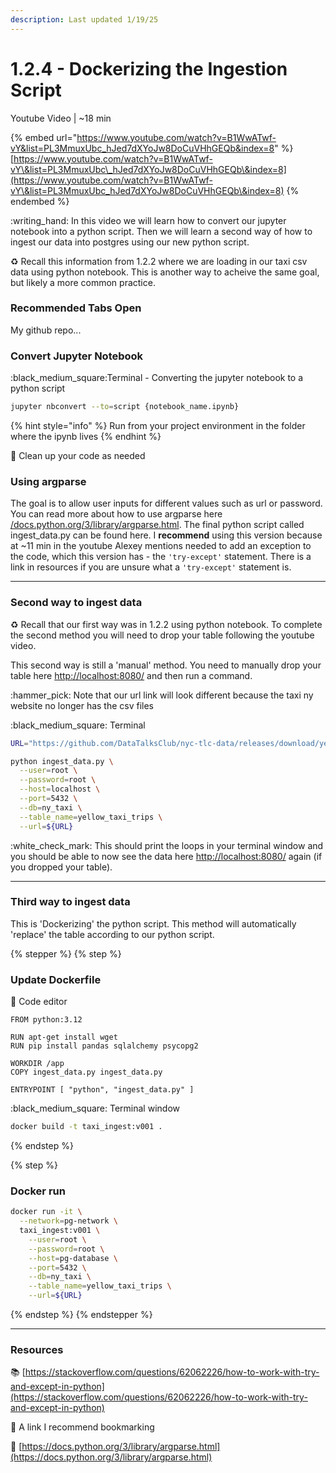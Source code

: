 ```yaml
---
description: Last updated 1/19/25
---
```


# 1.2.4 - Dockerizing the Ingestion Script

Youtube Video | \~18 min

{% embed url="https://www.youtube.com/watch?v=B1WwATwf-vY&list=PL3MmuxUbc_hJed7dXYoJw8DoCuVHhGEQb&index=8" %}
[https://www.youtube.com/watch?v=B1WwATwf-vY\&list=PL3MmuxUbc\_hJed7dXYoJw8DoCuVHhGEQb\&index=8](https://www.youtube.com/watch?v=B1WwATwf-vY\&list=PL3MmuxUbc_hJed7dXYoJw8DoCuVHhGEQb\&index=8)
{% endembed %}

:writing\_hand: In this video we will learn how to convert our jupyter notebook into a python script. Then we will learn a second way of how to ingest our data into postgres using our new python script.

:recycle: Recall this information from 1.2.2 where we are loading in our taxi csv data using python notebook. This is another way to acheive the same goal, but likely a more common practice.&#x20;

### Recommended Tabs Open

My github repo...

### Convert Jupyter Notebook&#x20;

:black\_medium\_square:Terminal - Converting the jupyter notebook to a python script

```bash
jupyter nbconvert --to=script {notebook_name.ipynb}
```

{% hint style="info" %}
Run from your project environment in the folder where the ipynb lives
{% endhint %}

:broom: Clean up your code as needed

### Using argparse

The goal is to allow user inputs for different values such as url or password. You can read more about how to use argparse here [/docs.python.org/3/library/argparse.html](https://docs.python.org/3/library/argparse.html). The final python script called ingest\_data.py can be found here. I **recommend** using this version because at  \~11 min in the youtube Alexey mentions needed to add an exception to the code, which this version has - the `'try-except'` statement. There is a link in resources if you are unsure what a `'try-except'` statement is.&#x20;

***

### Second way to ingest data

:recycle: Recall that our first way was in 1.2.2 using python notebook. To complete the second method you will need to drop your table following the youtube video.

This second way is still a 'manual' method. You need to manually drop your table here  [http://localhost:8080/](http://localhost:8080/)  and then run a command.

:hammer\_pick: Note that our url link will look different because the taxi ny website no longer has the csv files

:black\_medium\_square: Terminal

```bash
URL="https://github.com/DataTalksClub/nyc-tlc-data/releases/download/yellow/yellow_tripdata_2021-01.csv.gz"

python ingest_data.py \
  --user=root \
  --password=root \
  --host=localhost \
  --port=5432 \
  --db=ny_taxi \
  --table_name=yellow_taxi_trips \
  --url=${URL}
```

:white\_check\_mark: This should print the loops in your terminal window and you should be able to now see the data here [http://localhost:8080/](http://localhost:8080/) again (if you dropped your table).

***

### Third way to ingest data

This is 'Dockerizing' the python script. This method will automatically 'replace' the table according to our python script.&#x20;

{% stepper %}
{% step %}
### Update Dockerfile

:pencil: Code editor

```docker
FROM python:3.12

RUN apt-get install wget
RUN pip install pandas sqlalchemy psycopg2

WORKDIR /app
COPY ingest_data.py ingest_data.py

ENTRYPOINT [ "python", "ingest_data.py" ]
```

:black\_medium\_square: Terminal window&#x20;

```bash
docker build -t taxi_ingest:v001 .
```
{% endstep %}

{% step %}
### Docker run

```sh
docker run -it \
  --network=pg-network \
  taxi_ingest:v001 \
    --user=root \
    --password=root \
    --host=pg-database \
    --port=5432 \
    --db=ny_taxi \
    --table_name=yellow_taxi_trips \
    --url=${URL}
```
{% endstep %}
{% endstepper %}

***

### Resources

:books: [https://stackoverflow.com/questions/62062226/how-to-work-with-try-and-except-in-python](https://stackoverflow.com/questions/62062226/how-to-work-with-try-and-except-in-python)

:bookmark: A link I recommend bookmarking

:link:  [https://docs.python.org/3/library/argparse.html](https://docs.python.org/3/library/argparse.html)

